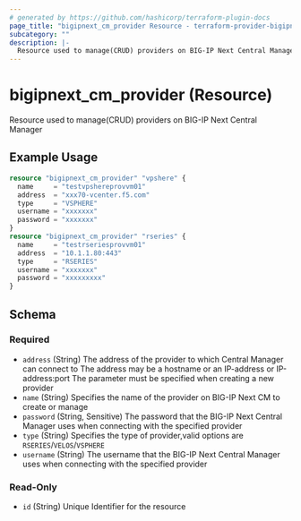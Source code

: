 ```yaml
---
# generated by https://github.com/hashicorp/terraform-plugin-docs
page_title: "bigipnext_cm_provider Resource - terraform-provider-bigipnext"
subcategory: ""
description: |-
  Resource used to manage(CRUD) providers on BIG-IP Next Central Manager
---
```


# bigipnext_cm_provider (Resource)

Resource used to manage(CRUD) providers on BIG-IP Next Central Manager

## Example Usage

```terraform
resource "bigipnext_cm_provider" "vpshere" {
  name     = "testvpshereprovvm01"
  address  = "xxx70-vcenter.f5.com"
  type     = "VSPHERE"
  username = "xxxxxxx"
  password = "xxxxxxx"
}
resource "bigipnext_cm_provider" "rseries" {
  name     = "testrseriesprovvm01"
  address  = "10.1.1.80:443"
  type     = "RSERIES"
  username = "xxxxxxx"
  password = "xxxxxxxxx"
}
```

<!-- schema generated by tfplugindocs -->
## Schema

### Required

- `address` (String) The address of the provider to which Central Manager can connect to 
 The address may be a hostname or an IP-address or IP-address:port 
 The parameter must be specified when creating a new provider
- `name` (String) Specifies the name of the provider on BIG-IP Next CM to create or manage
- `password` (String, Sensitive) The password that the BIG-IP Next Central Manager uses when connecting with the specified provider
- `type` (String) Specifies the type of provider,valid options are `RSERIES`/`VELOS`/`VSPHERE`
- `username` (String) The username that the BIG-IP Next Central Manager uses when connecting with the specified provider

### Read-Only

- `id` (String) Unique Identifier for the resource
